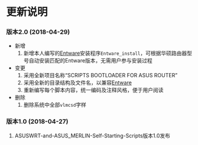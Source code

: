 # 更新说明

### 版本2.0 (2018-04-29)

- 新增
  1. 新增本人编写的[Entware](https://github.com/Entware/Entware)安装程序`Entware_install`，可根据华硕路由器型号自动安装匹配的Entware版本，无需用户参与安装过程
- 变更
  1. 采用全新项目名称“SCRIPTS BOOTLOADER FOR ASUS ROUTER”
  2. 采用全新的目录结构及文件名，以兼容[Entware](https://github.com/Entware/Entware)
  3. 重新编写每个脚本内容，统一编码及注释风格，便于用户阅读
- 删除
  1. 删除系统中全部`vlmcsd`字样

### 版本1.0 (2018-04-27)

1. ASUSWRT-and-ASUS_MERLIN-Self-Starting-Scripts版本1.0发布
